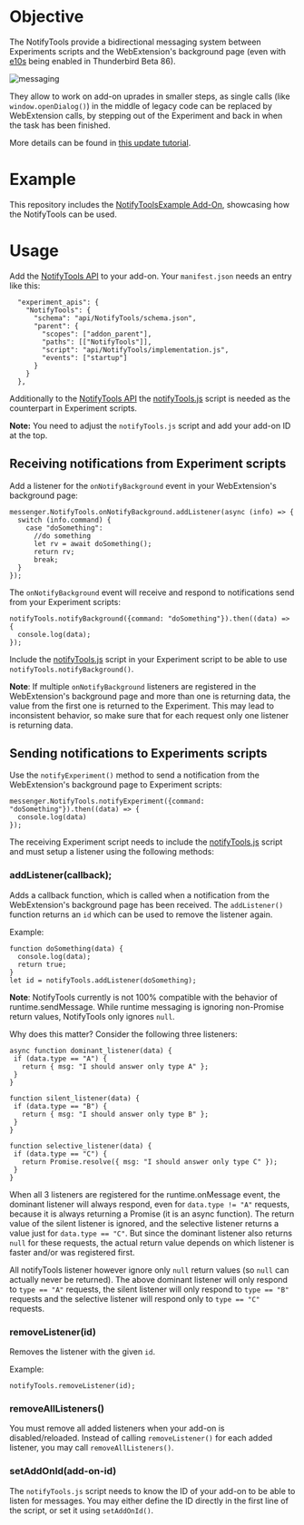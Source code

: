 # Objective

The NotifyTools provide a bidirectional messaging system between Experiments scripts and the WebExtension's background page (even with [e10s](https://developer.thunderbird.net/add-ons/updating/tb91/changes#thunderbird-is-now-multi-process-e-10-s) being enabled in Thunderbird Beta 86).

![messaging](https://user-images.githubusercontent.com/5830621/111921572-90db8d80-8a95-11eb-8673-4e1370d49e4b.png)

They allow to work on add-on uprades in smaller steps, as single calls (like `window.openDialog()`)
in the middle of legacy code can be replaced by WebExtension calls, by stepping out of the Experiment
and back in when the task has been finished.

More details can be found in [this update tutorial](https://github.com/thundernest/addon-developer-support/wiki/Tutorial:-Convert-add-on-parts-individually-by-using-a-messaging-system).

# Example

This repository includes the [NotifyToolsExample Add-On](https://github.com/thundernest/addon-developer-support/raw/master/auxiliary-apis/NotifyTools/notifyToolsExample.zip), showcasing how the NotifyTools can be used.

# Usage

Add the [NotifyTools API](https://github.com/thundernest/addon-developer-support/tree/master/auxiliary-apis/NotifyTools) to your add-on. Your `manifest.json` needs an entry like this:

```
  "experiment_apis": {
    "NotifyTools": {
      "schema": "api/NotifyTools/schema.json",
      "parent": {
        "scopes": ["addon_parent"],
        "paths": [["NotifyTools"]],
        "script": "api/NotifyTools/implementation.js",
        "events": ["startup"]
      }
    }
  },
```

Additionally to the [NotifyTools API](https://github.com/thundernest/addon-developer-support/tree/master/auxiliary-apis/NotifyTools) the [notifyTools.js](https://github.com/thundernest/addon-developer-support/tree/master/scripts/notifyTools) script is needed as the counterpart in Experiment scripts.

**Note:** You need to adjust the `notifyTools.js` script and add your add-on ID at the top.

## Receiving notifications from Experiment scripts

Add a listener for the `onNotifyBackground` event in your WebExtension's background page:

```
messenger.NotifyTools.onNotifyBackground.addListener(async (info) => {
  switch (info.command) {
    case "doSomething":
      //do something
      let rv = await doSomething();
      return rv;
      break;
  }
});
```

The `onNotifyBackground` event will receive and respond to notifications send from your Experiment scripts:

```
notifyTools.notifyBackground({command: "doSomething"}).then((data) => {
  console.log(data);
});
```

Include the [notifyTools.js](https://github.com/thundernest/addon-developer-support/tree/master/scripts/notifyTools) script in your Experiment script to be able to use `notifyTools.notifyBackground()`.

**Note**: If multiple `onNotifyBackground` listeners are registered in the WebExtension's background page and more than one is returning data, the value
from the first one is returned to the Experiment. This may lead to inconsistent behavior, so make sure that for each
request only one listener is returning data.


## Sending notifications to Experiments scripts

Use the `notifyExperiment()` method to send a notification from the WebExtension's background page to Experiment scripts:

```
messenger.NotifyTools.notifyExperiment({command: "doSomething"}).then((data) => {
  console.log(data)
});
```

The receiving Experiment script needs to include the [notifyTools.js](https://github.com/thundernest/addon-developer-support/tree/master/scripts/notifyTools) script  and must setup a listener using the following methods:

### addListener(callback);

Adds a callback function, which is called when a notification from the WebExtension's background page has been received. The `addListener()` function returns an `id` which can be used to remove the listener again.

Example:

```
function doSomething(data) {
  console.log(data);
  return true;
}
let id = notifyTools.addListener(doSomething);
```

**Note**: NotifyTools currently is not 100% compatible with the behavior of
runtime.sendMessage. While runtime messaging is ignoring non-Promise return
values, NotifyTools only ignores `null`.

Why does this matter? Consider the following three listeners:
 
```
async function dominant_listener(data) {
 if (data.type == "A") {
   return { msg: "I should answer only type A" };
 }
}
 
function silent_listener(data) {
 if (data.type == "B") {
   return { msg: "I should answer only type B" };
 }
}

function selective_listener(data) {
 if (data.type == "C") {
   return Promise.resolve({ msg: "I should answer only type C" });
 }
}
```
 
When all 3 listeners are registered for the runtime.onMessage event,
the dominant listener will always respond, even for `data.type != "A"` requests,
because it is always returning a Promise (it is an async function). The return
value of the silent listener is ignored, and the selective listener returns a
value just for `data.type == "C"`. But since the dominant listener also returns
`null` for these requests, the actual return value depends on which listener is faster
and/or was registered first.
 
All notifyTools listener however ignore only `null` return values (so `null` can
actually never be returned). The above dominant listener will only respond to 
`type == "A"` requests, the silent listener will only respond to `type == "B"` 
requests and the selective listener will respond only to `type == "C"` requests.

### removeListener(id)

Removes the listener with the given `id`.

Example:

```
notifyTools.removeListener(id);
```

### removeAllListeners()

You must remove all added listeners when your add-on is disabled/reloaded. Instead of calling `removeListener()` for each added listener, you may call `removeAllListeners()`.

### setAddOnId(add-on-id)

The `notifyTools.js` script needs to know the ID of your add-on to be able to listen for messages. You may either define the ID directly in the first line of the script, or set it using `setAddOnId()`.